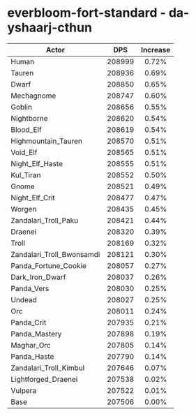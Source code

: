 # everbloom-fort-standard - da-yshaarj-cthun
| Actor | DPS | Increase |
|---|:---:|:---:|
|Human|208999|0.72%|
|Tauren|208936|0.69%|
|Dwarf|208850|0.65%|
|Mechagnome|208747|0.60%|
|Goblin|208656|0.55%|
|Nightborne|208620|0.54%|
|Blood_Elf|208619|0.54%|
|Highmountain_Tauren|208570|0.51%|
|Void_Elf|208565|0.51%|
|Night_Elf_Haste|208555|0.51%|
|Kul_Tiran|208552|0.50%|
|Gnome|208521|0.49%|
|Night_Elf_Crit|208477|0.47%|
|Worgen|208435|0.45%|
|Zandalari_Troll_Paku|208421|0.44%|
|Draenei|208320|0.39%|
|Troll|208169|0.32%|
|Zandalari_Troll_Bwonsamdi|208121|0.30%|
|Panda_Fortune_Cookie|208057|0.27%|
|Dark_Iron_Dwarf|208037|0.26%|
|Panda_Vers|208030|0.25%|
|Undead|208027|0.25%|
|Orc|208011|0.24%|
|Panda_Crit|207935|0.21%|
|Panda_Mastery|207898|0.19%|
|Maghar_Orc|207805|0.14%|
|Panda_Haste|207790|0.14%|
|Zandalari_Troll_Kimbul|207646|0.07%|
|Lightforged_Draenei|207538|0.02%|
|Vulpera|207522|0.01%|
|Base|207506|0.00%|
